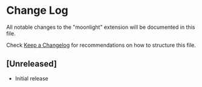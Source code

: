 # Change Log
All notable changes to the "moonlight" extension will be documented in this file.

Check [Keep a Changelog](http://keepachangelog.com/) for recommendations on how to structure this file.

## [Unreleased]
- Initial release
